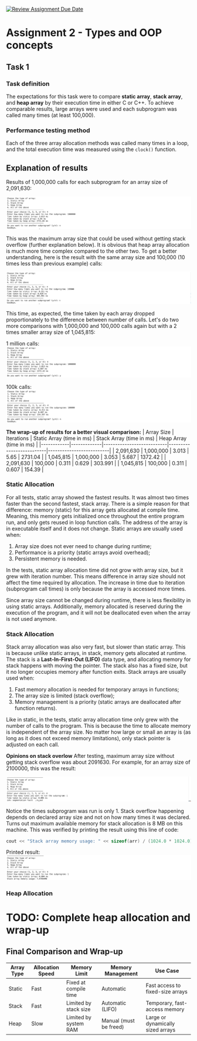 [![Review Assignment Due Date](https://classroom.github.com/assets/deadline-readme-button-22041afd0340ce965d47ae6ef1cefeee28c7c493a6346c4f15d667ab976d596c.svg)](https://classroom.github.com/a/gYiweL7m)

# Assignment 2 - Typеs and OOP concеpts

## Task 1
### Task definition
The expectations for this task were to compare **static array**, **stack array**, and **heap array** by their execution time in either C or C++. To achieve comparable results, large arrays were used and each subprogram was called many times (at least 100,000).

### Performance testing method
Each of the three array allocation methods was called many times in a loop, and the total execution time was measured using the ```clock()``` function. 

## Explanation of results
Results of 1,000,000 calls for each subprogram for an array size of 2,091,630: 

![alt text](task1/images/1m_full.png)

This was the maximum array size that could be used without getting stack overflow (further explanation below). It is obvious that heap array allocation is much more time complex compared to the other two. To get a better understanding, here is the result with the same array size and 100,000 (10 times less than previous example) calls:

![alt text](task1/images/100k_full.png)

This time, as expected, the time taken by each array dropped proportionately to the difference between number of calls. Let's do two more comparisons with 1,000,000 and 100,000 calls again but with a 2 times smaller array size of 1,045,815:

1 million calls:
![1.000.000 calls](task1/images/1m_halfsize.png)

100k calls:
![100.000 calls](task1/images/100k_halfsize.png)

**The wrap-up of results for a better visual comparison:**
| Array Size | Iterations  | Static Array (time in ms) | Stack Array (time in ms) | Heap Array (time in ms) |
|------------|-------------|---------------------------|--------------------------|--------------------------|
| 2,091,630  | 1,000,000   |      3.013                |        5.65              |       2731.04            |
| 1,045,815  | 1,000,000   |      3.053                |        5.687             |       1372.42            |
| 2,091,630  | 100,000     |      0.311                |        0.629             |       303.991            |
| 1,045,815  | 100,000     |      0.311                |        0.607             |       154.39             |


### Static Allocation

For all tests, static array showed the fastest results. It was almost two times faster than the second fastest, stack array. There is a simple reason for that difference: memory (static) for this array gets allocated at compile time. Meaning, this memory gets initialized once throughout the entire program run, and only gets reused in loop function calls. The address of the array is in executable itself and it does not change. Static arrays are usually used when:

1. Array size does not ever need to change during runtime;
2. Performance is a priority (static arrays avoid overhead);
3. Persistent memory is needed.

In the tests, static array allocation time did not grow with array size, but it grew with iteration number. This means difference in array size should not affect the time required by allocation. The increase in time due to iteration (subprogram call times) is only because the array is accessed more times.

Since array size cannot be changed during runtime, there is less flexibility in using static arrays. Additionally, memory allocated is reserved during the execution of the program, and it will not be deallocated even when the array is not used anymore. 

### Stack Allocation

Stack array allocation was also very fast, but slower than static array. This is because unlike static arrays, in stack, memory gets allocated at runtime. The stack is a **Last-In-First-Out (LIFO)** data type, and allocating memory for stack happens with moving the pointer. The stack also has a fixed size, but it no longer occupies memory after function exits. Stack arrays are usually used when: 

1. Fast memory allocation is needed for temporary arrays in functions;
2. The array size is limited (stack overflow);
3. Memory management is a priority (static arrays are deallocated after function returns).

Like in static, in the tests, static array allocation time only grew with the number of calls to the program. This is because the time to allocate memory is independent of the array size. No matter how large or small an array is (as long as it does not exceed memory limitations), only stack pointer is adjusted on each call.

**Opinions on stack overlow**
After testing, maximum array size without getting stack overflow was about 2091630. For example, for an array size of 2100000, this was the result:

![alt text](task1/images/stack_overflow.png)

Notice the times subprogram was run is only 1. Stack overflow happening depends on declared array size and not on how many times it was declared. Turns out maximum available memory for stack allocation is 8 MB on this machine. This was verified by printing the result using this line of code: 

```C++
cout << "Stack array memory usage: " << sizeof(arr) / (1024.0 * 1024.0) << "MB" << endl;
```

Printed result:
![alt text](task1/images/stack_memory.png)

### Heap Allocation

# TODO: Complete heap allocation and wrap-up

## Final Comparison and Wrap-up

| Array Type | Allocation Speed  | Memory Limit           | Memory Management          | Use Case                               |
|------------|-------------------|------------------------|----------------------------|----------------------------------------|
| Static     | Fast              | Fixed at compile time  | Automatic                  | Fast access to fixed-size arrays       |
| Stack      | Fast              | Limited by stack size  | Automatic (LIFO)           | Temporary, fast-access memory          |
| Heap       | Slow              | Limited by system RAM  | Manual (must be freed)     | Large or dynamically sized arrays      |